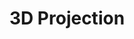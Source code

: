 ---
layout : sparkle
title : "3D Projection"
summary : "Jordan Santell writes about the fundamentals of 3D projection and frustums with lots of visuals and math cheats."
visit : https://jsantell.com/3d-projection
tags : ["3d"]
category : "design"
---